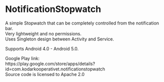 NotificationStopwatch
=====================


<p>
A simple Stopwatch that can be completely controlled from the notification bar. <br />
Very lightweight and no permissions. <br />
Uses Singleton design between Activity and Service.
</p>
<p>
Supports Android 4.0 - Android 5.0.
</p>
<p>
Google Play link: <br />
https://play.google.com/store/apps/details?id=com.kodarkooperativet.notificationstopwatch <br />
Source code is licensed to Apache 2.0
</p>
